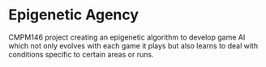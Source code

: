 # Epigenetic Agency
CMPM146 project creating an epigenetic algorithm to develop game AI which not only evolves with each game it plays but also learns to deal with conditions specific to certain areas or runs.
